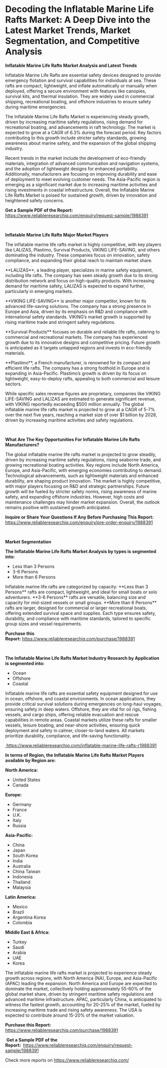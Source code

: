 <p><h1>Decoding the Inflatable Marine Life Rafts Market: A Deep Dive into the Latest Market Trends, Market Segmentation, and Competitive Analysis</h1></p><p><strong>Inflatable Marine Life Rafts Market Analysis and Latest Trends</strong></p>
<p><p>Inflatable Marine Life Rafts are essential safety devices designed to provide emergency flotation and survival capabilities for individuals at sea. These rafts are compact, lightweight, and inflate automatically or manually when deployed, offering a secure environment with features like canopies, survival kits, and thermal insulation. They are widely used in commercial shipping, recreational boating, and offshore industries to ensure safety during maritime emergencies.</p><p>The Inflatable Marine Life Rafts Market is experiencing steady growth, driven by increasing maritime safety regulations, rising demand for recreational boating, and advancements in raft technology. The market is expected to grow at a CAGR of 6.3% during the forecast period. Key factors contributing to this growth include stricter safety standards, growing awareness about marine safety, and the expansion of the global shipping industry.</p><p>Recent trends in the market include the development of eco-friendly materials, integration of advanced communication and navigation systems, and the adoption of lightweight designs for enhanced portability. Additionally, manufacturers are focusing on improving durability and ease of deployment to meet evolving customer needs. The Asia-Pacific region is emerging as a significant market due to increasing maritime activities and rising investments in coastal infrastructure. Overall, the Inflatable Marine Life Rafts Market is poised for sustained growth, driven by innovation and heightened safety concerns.</p></p>
<p><strong>Get a Sample PDF of the Report:&nbsp;</strong> <a href="https://www.reliableresearchiq.com/enquiry/request-sample/1988391?utm_campaign=1088&utm_medium=2&utm_source=Github&utm_content=ia&utm_term=24012025&utm_id=inflatable-marine-life-rafts">https://www.reliableresearchiq.com/enquiry/request-sample/1988391</a></p>
<p>&nbsp;</p>
<p><strong>Inflatable Marine Life Rafts Major Market Players</strong></p>
<p><p>The inflatable marine life rafts market is highly competitive, with key players like LALIZAS, Plastimo, Survival Products, VIKING LIFE-SAVING, and others dominating the industry. These companies focus on innovation, safety compliance, and expanding their global reach to maintain market share.</p><p>**LALIZAS**, a leading player, specializes in marine safety equipment, including life rafts. The company has seen steady growth due to its strong distribution network and focus on high-quality products. With increasing demand for maritime safety, LALIZAS is expected to expand further, particularly in emerging markets.</p><p>**VIKING LIFE-SAVING** is another major competitor, known for its advanced life-saving solutions. The company has a strong presence in Europe and Asia, driven by its emphasis on R&D and compliance with international safety standards. VIKING’s market growth is supported by rising maritime trade and stringent safety regulations.</p><p>**Survival Products** focuses on durable and reliable life rafts, catering to commercial and recreational markets. The company has experienced growth due to its innovative designs and competitive pricing. Future growth is anticipated as it targets untapped regions and invests in eco-friendly materials.</p><p>**Plastimo**, a French manufacturer, is renowned for its compact and efficient life rafts. The company has a strong foothold in Europe and is expanding in Asia-Pacific. Plastimo’s growth is driven by its focus on lightweight, easy-to-deploy rafts, appealing to both commercial and leisure sectors.</p><p>While specific sales revenue figures are proprietary, companies like VIKING LIFE-SAVING and LALIZAS are estimated to generate significant revenue, with VIKING reportedly exceeding $500 million annually. The global inflatable marine life rafts market is projected to grow at a CAGR of 5-7% over the next five years, reaching a market size of over $1 billion by 2028, driven by increasing maritime activities and safety regulations.</p></p>
<p>&nbsp;</p>
<p><strong>What Are The Key Opportunities For Inflatable Marine Life Rafts Manufacturers?</strong></p>
<p><p>The global inflatable marine life rafts market is projected to grow steadily, driven by increasing maritime safety regulations, rising seaborne trade, and growing recreational boating activities. Key regions include North America, Europe, and Asia-Pacific, with emerging economies contributing to demand. Technological advancements, such as lightweight materials and enhanced durability, are shaping product innovation. The market is highly competitive, with major players focusing on R&D and strategic partnerships. Future growth will be fueled by stricter safety norms, rising awareness of marine safety, and expanding offshore industries. However, high costs and maintenance challenges may hinder market expansion. Overall, the outlook remains positive with sustained growth anticipated.</p></p>
<p><strong>Inquire or Share Your Questions If Any Before Purchasing This Report:</strong> <a href="https://www.reliableresearchiq.com/enquiry/pre-order-enquiry/1988391?utm_campaign=1088&utm_medium=2&utm_source=Github&utm_content=ia&utm_term=24012025&utm_id=inflatable-marine-life-rafts">https://www.reliableresearchiq.com/enquiry/pre-order-enquiry/1988391</a></p>
<p>&nbsp;</p>
<p><strong>Market Segmentation</strong></p>
<p><strong>The Inflatable Marine Life Rafts Market Analysis by types is segmented into:</strong></p>
<p><ul><li>Less than 3 Persons</li><li>3-6 Persons</li><li>More than 6 Persons</li></ul></p>
<p><p>Inflatable marine life rafts are categorized by capacity: **Less than 3 Persons** rafts are compact, lightweight, and ideal for small boats or solo adventurers. **3-6 Persons** rafts are versatile, balancing size and capacity for mid-sized vessels or small groups. **More than 6 Persons** rafts are larger, designed for commercial or larger recreational boats, offering extended survival space and supplies. Each type ensures safety, durability, and compliance with maritime standards, tailored to specific group sizes and vessel requirements.</p></p>
<p><strong>Purchase this Report:&nbsp;</strong><a href="https://www.reliableresearchiq.com/purchase/1988391?utm_campaign=1088&utm_medium=2&utm_source=Github&utm_content=ia&utm_term=24012025&utm_id=inflatable-marine-life-rafts">https://www.reliableresearchiq.com/purchase/1988391</a></p>
<p>&nbsp;</p>
<p><strong>The Inflatable Marine Life Rafts Market Industry Research by Application is segmented into:</strong></p>
<p><ul><li>Ocean</li><li>Offshore</li><li>Coastal</li></ul></p>
<p><p>Inflatable marine life rafts are essential safety equipment designed for use in ocean, offshore, and coastal environments. In ocean applications, they provide critical survival solutions during emergencies on long-haul voyages, ensuring safety in deep waters. Offshore, they are vital for oil rigs, fishing vessels, and cargo ships, offering reliable evacuation and rescue capabilities in remote areas. Coastal markets utilize these rafts for smaller vessels, leisure boating, and near-shore activities, ensuring quick deployment and safety in calmer, closer-to-land waters. All markets prioritize durability, compliance, and life-saving functionality.</p></p>
<p><a href="https://www.reliableresearchiq.com/inflatable-marine-life-rafts-r1988391?utm_campaign=1088&utm_medium=2&utm_source=Github&utm_content=ia&utm_term=24012025&utm_id=inflatable-marine-life-rafts">&nbsp;https://www.reliableresearchiq.com/inflatable-marine-life-rafts-r1988391</a></p>
<p><strong>In terms of Region, the Inflatable Marine Life Rafts Market Players available by Region are:</strong></p>
<p>
    <p> <strong> North America: </strong>
        <ul>
            <li>United States</li>
            <li>Canada</li>
        </ul>
        </p> 
    <p> <strong> Europe: </strong>
        <ul>
            <li>Germany</li>
            <li>France</li>
            <li>U.K.</li>
            <li>Italy</li>
            <li>Russia</li>
        </ul>
        </p> 
    <p> <strong> Asia-Pacific: </strong>
        <ul>
            <li>China</li>
            <li>Japan</li>
            <li>South Korea</li>
            <li>India</li>
            <li>Australia</li>
            <li>China Taiwan</li>
            <li>Indonesia</li>
            <li>Thailand</li>
            <li>Malaysia</li>
        </ul>
        </p> 
    <p> <strong> Latin America: </strong>
        <ul>
            <li>Mexico</li>
            <li>Brazil</li>
            <li>Argentina Korea</li>
            <li>Colombia</li>
        </ul>
        </p> 
    <p> <strong> Middle East & Africa: </strong>
        <ul>
            <li>Turkey</li>
            <li>Saudi</li>
            <li>Arabia</li>
            <li>UAE</li>
            <li>Korea</li>
        </ul>
    </p>
    </p>
<p><p>The inflatable marine life rafts market is projected to experience steady growth across regions, with North America (NA), Europe, and Asia-Pacific (APAC) leading the expansion. North America and Europe are expected to dominate the market, collectively holding approximately 55-60% of the global market share, driven by stringent maritime safety regulations and advanced maritime infrastructure. APAC, particularly China, is anticipated to witness the fastest growth, accounting for 20-25% of the market, fueled by increasing maritime trade and rising safety awareness. The USA is expected to contribute around 15-20% of the market valuation.</p></p>
<p><strong>Purchase this Report: </strong><a href="https://www.reliableresearchiq.com/purchase/1988391?utm_campaign=1088&utm_medium=2&utm_source=Github&utm_content=ia&utm_term=24012025&utm_id=inflatable-marine-life-rafts">https://www.reliableresearchiq.com/purchase/1988391</a></p>
<p>&nbsp;<strong>Get a Sample PDF of the Report:&nbsp;&nbsp;</strong><a href="https://www.reliableresearchiq.com/enquiry/request-sample/1988391?utm_campaign=1088&utm_medium=2&utm_source=Github&utm_content=ia&utm_term=24012025&utm_id=inflatable-marine-life-rafts">https://www.reliableresearchiq.com/enquiry/request-sample/1988391</a></p>
<p><strong></strong></p>
<p>Check more reports on <a href="https://www.reliableresearchiq.com/?utm_campaign=1088&utm_medium=2&utm_source=Github&utm_content=ia&utm_term=24012025&utm_id=inflatable-marine-life-rafts">https://www.reliableresearchiq.com/</a></p>